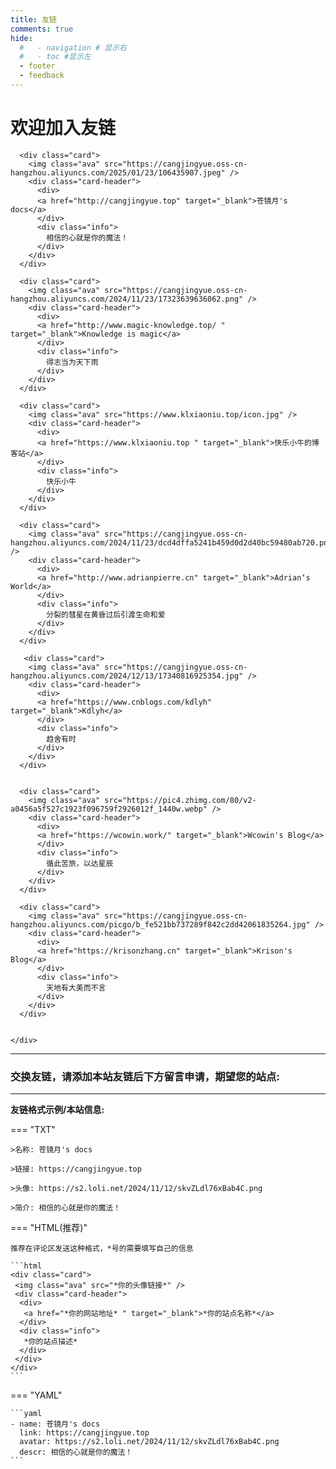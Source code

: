 ```yaml
---
title: 友链
comments: true
hide:
  #   - navigation # 显示右
  #   - toc #显示左
  - footer
  - feedback
---
```


# 欢迎加入友链

<div id="rcorners4" >
  <div class="links-content"> 
    <div class="link-navigation">

      <div class="card">
        <img class="ava" src="https://cangjingyue.oss-cn-hangzhou.aliyuncs.com/2025/01/23/106435907.jpeg" />
        <div class="card-header">
          <div>
          <a href="http://cangjingyue.top" target="_blank">苍镜月's docs</a>
          </div>
          <div class="info">
            相信的心就是你的魔法！
          </div>
        </div>
      </div>

      <div class="card">
        <img class="ava" src="https://cangjingyue.oss-cn-hangzhou.aliyuncs.com/2024/11/23/17323639636062.png" />
        <div class="card-header">
          <div>
          <a href="http://www.magic-knowledge.top/ " target="_blank">Knowledge is magic</a>
          </div>
          <div class="info">
            得志当为天下雨
          </div>
        </div>
      </div>

      <div class="card">
        <img class="ava" src="https://www.klxiaoniu.top/icon.jpg" />
        <div class="card-header">
          <div>
          <a href="https://www.klxiaoniu.top " target="_blank">快乐小牛的博客站</a>
          </div>
          <div class="info">
            快乐小牛
          </div>
        </div>
      </div>

      <div class="card">
        <img class="ava" src="https://cangjingyue.oss-cn-hangzhou.aliyuncs.com/2024/11/23/dcd4dffa5241b459d0d2d40bc59480ab720.png" />
        <div class="card-header">
          <div>
          <a href="http://www.adrianpierre.cn" target="_blank">Adrian‘s World</a>
          </div>
          <div class="info">
            分裂的彗星在黄昏过后引渡生命和爱
          </div>
        </div>
      </div>

       <div class="card">
        <img class="ava" src="https://cangjingyue.oss-cn-hangzhou.aliyuncs.com/2024/12/13/17340816925354.jpg" />
        <div class="card-header">
          <div>
          <a href="https://www.cnblogs.com/kdlyh" target="_blank">Kdlyh</a>
          </div>
          <div class="info">
            趋舍有时
          </div>
        </div>
      </div>


      <div class="card">
        <img class="ava" src="https://pic4.zhimg.com/80/v2-a0456a5f527c1923f096759f2926012f_1440w.webp" />
        <div class="card-header">
          <div>
          <a href="https://wcowin.work/" target="_blank">Wcowin's Blog</a>
          </div>
          <div class="info">
            循此苦旅，以达星辰
          </div>
        </div>
      </div>

      <div class="card">
        <img class="ava" src="https://cangjingyue.oss-cn-hangzhou.aliyuncs.com/picgo/b_fe521bb737289f842c2dd42061835264.jpg" />
        <div class="card-header">
          <div>
          <a href="https://krisonzhang.cn" target="_blank">Krison's Blog</a>
          </div>
          <div class="info">
            天地有大美而不言
          </div>
        </div>
      </div>


    </div>

  </div>
  <HR style="FILTER: progid:DXImageTransform.Microsoft.Shadow(color:#608DBD,direction:145,strength:15)" width="100%" color=#608DBD SIZE=1>
</div>

<div class="markdown-content">
    <h3>交换友链，请添加本站友链后下方留言申请，期望您的站点:</h3>
</div>

---

**友链格式示例/本站信息:**

=== "TXT"

    >名称: 苍镜月's docs

    >链接: https://cangjingyue.top

    >头像: https://s2.loli.net/2024/11/12/skvZLdl76xBab4C.png

    >简介: 相信的心就是你的魔法！

=== "HTML(推荐)"

    推荐在评论区发送这种格式，*号的需要填写自己的信息

    ```html
    <div class="card">
     <img class="ava" src="*你的头像链接*" />
     <div class="card-header">
      <div>
       <a href="*你的网站地址* " target="_blank">*你的站点名称*</a>
      </div>
      <div class="info">
       *你的站点描述*
      </div>
     </div>
    </div>
    ```

=== "YAML"

    ```yaml
    - name: 苍镜月's docs
      link: https://cangjingyue.top
      avatar: https://s2.loli.net/2024/11/12/skvZLdl76xBab4C.png
      descr: 相信的心就是你的魔法！
    ```
